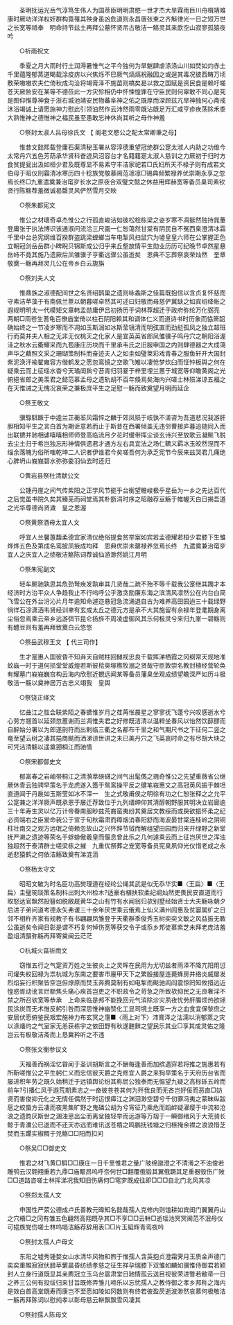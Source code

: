 <!-- { "loadSidebar": true } -->
　　圣明抚运光岳气淳笃生伟人为国荩臣明明肃愍一世才杰大旱霖雨巨川舟楫靖难康时厥功洋洋权奸群构竟罹其殃身虽凶危道则永昌唐张柬之齐斛律光一日之短万世之长宽等祗奉　明命持节兹土再拜公墓怀贤吊古敬洁一觞灵其来歆空山寂寥孤猿夜吟 

　　○祈雨祝文 

　　季夏之月大雨时行土润溽暑惟气之平今独何为旱魃肆虐涤涤山川如焚如灼赤土千里蕴隆郁蒸道暍载涂疫疠以兴焦烁不巳厥气熇熇祝融因之或逞其毒况彼西畴万顷敷荣嗷嗷农夫伫倚秋成沟浍将竭膏泽不施苗则槁矣曷以救之国赋是资民食是赖吁嗟苍天厥咎安在某等不德莅此一方灾殄相仍中怀悚惶罪在守臣民则何辜敢不同心是究是图仰惟尊神食于浙右城池靖安民物蕃阜神之佑之既厚而深顾兹亢旱神独何心斋戒沐浴竭诚上请愿施神力慰此引领油然作云沛然雨零既沾既足万汇咸亨疹疾荡除禾黍大熟惟神之德惟神之福民虽至愚敢忘神休尚其听之母作神羞 

　　○祭封太淑人吕母徐氏文 【 阁老文愍公之配太常卿秉之母】 

　　惟昔文懿熙载登庸石渠清秘玉署从容淳德重望冠绝群公寔太淑人内助之功维今太常丹穴五色芳荫承华贤科奋迹凤沼容台才名籍籍寔太淑人慈训之力厥初于归时方食贫提瓮出汲如桓少君及既尊显不易素守丰洁家祀若□氏妇所天不禄子则有成若文伯母于昭仪刑霜清冰寒历四十稔族党敬慕阃范凛凛□锡典频繁禄养优崇期永享之忽焉长终□九重遣奠兼治窀穸长水之原夜合双璧文懿之休益用辉赫宽等备员臬司素钦贤行陈觞荐羞微诚曷罄灵风俨然雪月交映 

　　○祭朱都宪文 

　　惟公之材瓌奇卓杰惟公之行孤直峻洁如彼松桧栋梁之姿岁寒不凋挺然独持晁董登庸张于执法博识该通淑问流洽三尺画一仁恕蔼然甘棠有阴民自不冤西臬澄清冰霜千里中台总宪纲维百揆群盗跳梁螳螂当车电掣风扫鼠穴为墟皇皇六师在公掌握正色立朝冠剑岳岳群小睥睨贝锦斯成公归乎来丘壑放情平生勋业历历可纪晚节卓然星悬岳峙不竟其施乃遗厥后凤雏骥子亨衢远骤公虽逝矣　恩典不忘葬祭哀荣灿然　奎章敬奠一觞再拜灵几公在帝乡白云旎旃 

　　○祭刘夫人文 

　　惟鼎族之淑德配间世之名贤绍鹊巢之遗则咏螽斯之佳篇既抱信以含贞复怀慈而守素洁苹藻于有斋佩兰茞以朝暮嗟卓然其可述曰妇敬而母慈俨冀缺之如宾绍绛帐之遐规明明太一代模矩文章韩孟勋庸伊吕初扬历于词林荐超迁于政府弥纶万化弼亮　两朝□雨苍生蓍龟百僚庙堂倚以柱石阴阳赖其和调体仁义而道诗书时历象而恊箫韶确始终之一节凌岁寒而不凋如玉斯润如冰斯莹镜清而明弦直而劲挺孤凤之独立超班行而莫并夫人相之无非无仪桃天之化家人是宜英英省郎凤雏骥子鸣丹穴之朝阳浴渥洼之秋水云衢耀采而九苞康庄历块而千里承韦氏之旧服申国之内则肆德器之大成蔼声华之藉照文采之珊瑚策制科而奋迹夫人之如圭如璧莱彩戏青春之服鱼轩开大国封紫泥涣汗褕翟雍容方偕鹤发之愿忽鸾镜之空歌飞雉以凄怆梦炊臼而怔忡板舆之何在疑乘云而上征瑶水杳兮天璚闺扄兮苔青归羽翣于梓里埋兰蕙于城宽等仰瞻黄阁之光俯挹省郎之美羡君之懿范慕孟母之遗轨胡不百年倏焉矣海内兴嗟士林殒涕谅五福之在天惟诫之无愧况哀荣之兼极庶平生之足慰一觞而致奠望月明而延企 

　　○祭王敬文 

　　骥騄駬蹶于中逵兰芷蘅荃风霜悴之麟于郊凤殒于岐孰不溠咨为吾道悲况我游肝胆相知平生之言白首为期讵意若而止于斯昔在西署倾盖无违邻曹接庐暮追随同入而出联镳并驰相谑嘻嘻相师师登高临流月夕花时缓带挥尘谈玄诗兴至放歌云凝颷飞脱去尘土归于希岂独忘形神情俱遗君才通方左右具宜法之场仁韀义羁冰玉皎然涅而不缁余落魄为俗所嗤乾坤二人识者伊谁君今矣嗟吾何为承乏宪节今辰来兹哭君几痛绝心脾坍山峩峩碧水弥弥委羽仙去时还归 

　　○黄岩县祭杜清献公文 

　　公锺丹崖之间气传紫阳之正学风节挺乎台衡望瞻峻极乎星岳为一乡之先达百代之后觉虽书院久矣其臻芜而祠堂焉其朴斵涓时序之昭融荐豆觞于帷幄天白日揭吾道之光华尊德尚贤濊　皇之恩渥 

　　○祭黄祭酒母太宜人文 

　　呼宜人兰馨蕙馥柔德宜家清仪绝俗提食贫举案如宾若孟德耀若桓少君膝下生雏烨烨五色及第成名鸾披凤掖成均拜　恩典优崇未罄禄养忽焉长终　九遣奠兼治窀穸宜人之庆宜人之绩敬洁觞陈词荐诚仙游渺然姚江月明 

　　○祭朱宪副文 

　　轻车颷驰孰思其危劲弩疾发孰审其几贤哉二疏不殆不辱千载我公寔继其躅才本经济时方治平众人争趋我止不行呜呼公乎激贪励廉东海之滨清风凛然公在内台白简飞雪公在外台汾沁片月年逾知命遽迩悬冠急流涌退自古为难养高田园迨三十载绿野徜徉石淙潇洒韦贤经训聿有玄成太丘之德元方是承不大其施留有余禄年登耄期身离尘俗忽焉乘云帝乡远游弭节昆仑扬旍不周凌虚御风其乐何极灵兮来归九峯一碧觞则有醴豆则有羞再拜致奠白云悠悠 

　　○祭岳武穆王文 【 代三司作】 

　　生才寔惠人国彼昏不知弃天自贼柱回雠视忠良千载挥涕栖霞之冈纲常天规地准蚊蝱一时于道何损堂堂威煌若斯彼桧臭塜樵牧溺之贤哉守臣敦崇名教封植经营轮奂有耀墓门峩峩巍宫构云海内欣慰近覩远闻某等备员藩臬坐观成绩望瞻深严如历斗极敬洁一觞以奠神居万古忠义翊我　皇舆 

　　○祭饶正绎文 

　　忆曲江之胜会联紫陌之春镳惟岁月之荏苒怅晨星之寥寥抚飞蓬兮兴叹感逝水兮心劳方翘首以延颈忽蕙谢而兰凋惟夫君之好修既洁清以温粹坐春风以怡然饮醇醪而自醉始分署以为郎遂剖符而出剌临三衢之名都布千里之和气期尺书之下征何二竖之奄至望云树之凄其挹商颷而洒涕谅世讲之未已美丹穴之飞英哀时命之有尽胡大块之可凭洁清觞以遥奠遡桐江而驰情 

　　○祭宋都御史文 

　　郁富春之岩岫带桐江之清漪萃磅礴之间气出髦儁之瑰奇惟公之先望重薇省公继厥休青云独骋早策名于龙虎遂入簉于鸳鸾操平反之徤笔峩惠文之高冠英风振于棘坦直道闻于丹扆如玉斯莹如冰不滓一　生之式敬甫侯之明徐有功之仁恕张释之之允平公寔兼之洋洋厥声既承恩于屡迁荐致位于九列缙绅仰其清醇朝野服其明决立岩廊逾三十年寿生灵以亿万计帝眷南服眇兹荒裔蛮夷纷其奠居文教绥而或戾欲振怀柔之纪必资端右之臣爰命我公于宣于旬秋霜肃而瘴烟消春阳舒而海波晏甘棠连桂岭之阴铜柱壮南交之观方远氓之倚赖忽故山之兴怀辞节钺而解组望田园而归来开绿野之新堂抚严濑之遗迹等荣名于蜉蝣傲羲皇而偃息曾此乐之几何遽乘云而上征岂厌世之浑浊独超然于泰清群士嗟梁栋之摧　九重优祭葬之宠宽等备员宪臬夙仰光仪惜老成之永逝悲猿鹤之何依洁觞致奠有涕涟洏 

　　○祭杨太守文 

　　昭昭文敏为时名臣功高爕理道在经纶公绳其武是似无忝华实■〈王扁〉■〈王扁〉圭璧琬琰策名制科出刺大州检木?适豪右植扶软柔纪纲灿然吏畏民安直道而行取怒达官飘然投簮如脱敝屣黄华之山有竹有水闻翁归欤别墅经始贤士大夫觞咏朝夕后进子弟问道考德永矢弗谖三十余年厌世乘云俄焉上仙义满州闾惠及贫窭属纩之日邻不相杵齐家有规教子有书翩翩凤雏登于天衢群季俊秀玉树奕奕文敏之风益振无斁公虽逝矣令闻日彰是谓不朽复何悼伤宽等获交令子或忝乡邦徒慕紫芝未拜老庞洁羞盈俎清醑弥觞再拜寄奠闽云茫茫 

　　○杭城火菑祈雨文 

　　窃惟五行之气寔资万姓之生彼炎上之灵晖在民用为尤切兹者雨泽不降亢阳用愆司爟失权回禄为祟杭城为东南之要害市廛甲天下之繁殷接屋连薨蜂房井络炎威屡发烈焰妄行积聚皆空岂但燎原而焚玉奔腾莫制有如电掣而颷驰闾阎震惊罔知攸措远近惶惑胥动讹言烂额焦头痛心疾首岂吏之不职政令之苛急之所致欤抑民之无良奢淫不禁之所召欤宽等恭承　上命来临是邦不能挽回元气消除沴灾夙夜忧劳肝膓烦热欲拯民涂炭而无术惟反躬引咎而深思惟神幽赞化工显司境土既享一方之血食宜保黎庶之安居伏愿俯鉴民艰宏施神力布玄冥之霮■〈雨上对下〉沛膏泽之沽濡以消郁蒸之灾以涤燔灼之气室家无恙获栋宇之依田野有秋遂麰麳之望民乐其业□享其成灵佑之隆岂云有极敬洁斋而上恳冀矜听之不违 

　　○祭张文衡参议文 

　　天福善而祸淫忆甞闻于圣训胡斯言之不酬每逢善而加摈遇穽若将推之施惠若有所靳嗟惟公之平生躬仁义而忠信彼天爵之克修宜人爵之来狥早策名于天府历台省而屡进积年劳之既久始稍迁于远镇舆论纷其称屈公独泰而无愠望九疑之高标轹五岭而前车?引播仁风于遐荒期素志之一奋彼苍苍其何为歼我良而无吝岂好佞而恶直□妨贤而害俊抑元化之无情任偶然于时运恨瘴江之渊洄渺空碧兮千仞罪冯夷之蒙昧纵跋扈之蛟蜃方云凄而夜黑集旷野之鬼磷公胡为兮宵征乃乘危而蹈衅疑濯缨于中流和沧浪之遗韵厌斯世之溷浊思出尘而离坌独轻举而远游等万刼于一瞬御绪风于大荒骑长鲸于青瀵公已逝而不还天亦远而难讯送苍梧之鸣鹏抚钱塘之归榇掩余襟之浪浪惜芝焚而玉躙实椒糈于兕觞□□阳而扣问 

　　○祭吴□□御史文 

　　惟君之材飞黄□駬□□康庄一日千里惟君之量广陂绵邈澄之不清淆之不浊俊若雕鸮云汉翱翔重若九鼎□庙颙昂呜呼奈何世□翻覆俄锻其翼俄蹶其足重器毁伤广陂□□道路咨嗟士林挥涕况我知旧伤痛何□窀穸既成往即□□□自北门北风其凉 

　　○祭郑太孺人文 

　　申国性严荥公德成卢氏善教元暐知名懿哉孺人克修内则馌耕如宾闺门翼翼丹山之穴梧□之冈有雏五色翩然高翔既孕其□不享□□云軿□逝瑶池冥冥阃范不泯母仪可挹族党伤嗟士林呜唈洁觞荐辞用表□□片玉韬辉青鸾夜吟 

　　○祭封太孺人卢母文 

　　东阳之墟秀锺婺女山水清华风物和煦于惟孺人含英抱贞澄霜霁月玉质金声德门奕奕重帷寂寂伏腊苹蘩晨昏纺绩孝慈之征生祥孕瑞膝下双雏如麟如骥惟侍御君若颖封人立身行道既显其亲廌冠立玉乌台震肃堂日驰情孤云送目视彼荣进瞥若敝帚一日之养三公何有投绂归来甘旨既修弄雏儿啼乐以忘忧孺人之教侍御之孝乡邦称之海内是效白首高堂既寿而康岂不至愿如陵如冈数则有终若彼盈昃逝波渺然哀慕何极敬洁一觞再拜陈词以慰纯孝以彰母慈云軿飘飘雪风凄其 

　　○祭封孺人陈母文 

